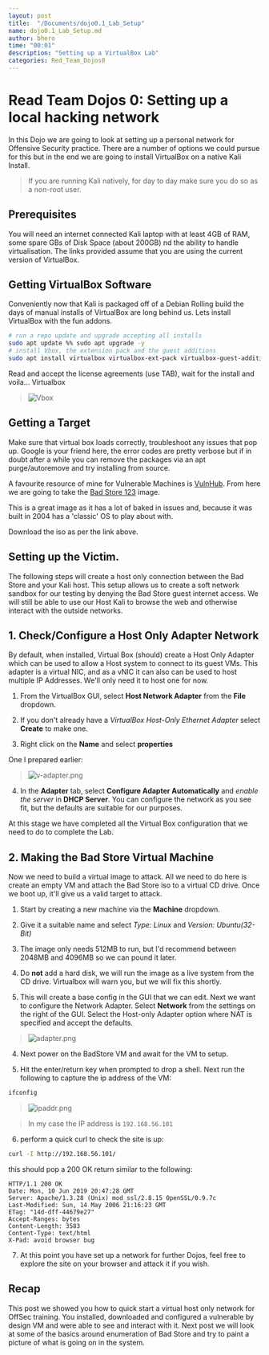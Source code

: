 ```yaml
---
layout: post
title:  "/Documents/dojo0.1_Lab_Setup"
name: dojo0.1_Lab_Setup.md
author: bhero
time: "00:01"
description: "Setting up a VirtualBox Lab"
categories: Red_Team_Dojos0
---
```


# Read Team Dojos 0: Setting up a local hacking network

In this Dojo we are going to look at setting up a personal network for Offensive Security practice.
There are a number of options we could pursue for this but in the end we are going to install VirtualBox on a native Kali Install.

> If you are running Kali natively, for day to day make sure you do so as a non-root user.

## Prerequisites

You will need an internet connected Kali laptop with at least 4GB of RAM, some spare GBs of Disk Space (about 200GB) nd the ability to handle virtualisation. The links provided assume that you are using the current version of VirtualBox.


## Getting VirtualBox Software

Conveniently now that Kali is packaged off of a Debian Rolling build the days of manual installs of VirtualBox are long behind us. Lets install VirtualBox with the fun addons.

``` bash
# run a repo update and upgrade accepting all installs
sudo apt update %% sudo apt upgrade -y
# install Vbox, the extension pack and the guest additions
sudo apt install virtualbox virtualbox-ext-pack virtualbox-guest-additions-iso -y

```
Read and accept the license agreements (use TAB), wait for the install and voila... Virtualbox

> ![Vbox](/assets/images/Lab-Setup/vbox.jpg)

## Getting a Target

Make sure that virtual box loads correctly, troubleshoot any issues that pop up.
Google is your friend here, the error codes are pretty verbose but if in doubt after a while you can remove the packages via an apt purge/autoremove and try installing from source.

A favourite resource of mine for Vulnerable Machines is [VulnHub](https://www.vulnhub.com/). From here we are going to take the [Bad Store 123](https://www.vulnhub.com/entry/badstore-123,41/) image.

This is a great image as it has a lot of baked in issues and, because it was built in 2004 has a 'classic' OS to play about with.

Download the iso as per the link above.

## Setting up the Victim.
The following steps will create a host only connection between the Bad Store and your Kali host.
This setup allows us to create a soft network sandbox for our testing by denying the Bad Store guest internet access. We will still be able to use our Host Kali to browse the web and otherwise interact with the outside networks. 

## 1. Check/Configure a Host Only Adapter Network

By default, when installed, Virtual Box (should) create a Host Only Adapter which can be used to allow a Host system to connect to its guest VMs. This adapter is a virtual NIC, and as a vNIC it can also can be used to host multiple IP Addresses. We'll only need it to host one for now.

1. From the VirtualBox GUI, select __Host Network Adapter__ from the __File__ dropdown.

2. If you don't already have a _VirtualBox Host-Only Ethernet Adapter_ select __Create__ to make one.

3. Right click on the __Name__ and select __properties__

One I prepared earlier:
> ![v-adapter.png](/assets/images/Lab-Setup/host_only.png)

4. In the __Adapter__ tab, select __Configure Adapter Automatically__ and _enable the server_ in __DHCP Server__. You can configure the network as you see fit, but the defaults are suitable for our purposes.

At this stage we have completed all the Virtual Box configuration that we need to do to complete the Lab.

## 2. Making the Bad Store Virtual Machine

Now we need to build a virtual image to attack. All we need to do here is create an empty VM and attach the Bad Store iso to a virtual CD drive. Once we boot up, it'll give us a valid target to attack.

1. Start by creating a new machine via the __Machine__ dropdown.

2. Give it a suitable name and select _Type: Linux_ and _Version: Ubuntu(32-Bit)_

1. The image only needs 512MB to run, but I'd recommend between 2048MB and 4096MB so we can pound it later.

2. Do __not__ add a hard disk, we will run the image as a live system from the CD drive. Virtualbox will warn you, but we will fix this shortly.

3. This will create a base config in the GUI that we can edit. Next we want to configure the Network Adapter. Select __Network__ from the settings on the right of the GUI. Select the Host-only Adapter option where NAT is specified and accept the defaults.

> ![adapter.png](/assets/images/Lab-Setup/adapter.png)

4. Next power on the BadStore VM and await for the VM to setup.

5. Hit the enter/return key when prompted to drop a shell. Next run the following to capture the ip address of the VM:

``` bash
ifconfig
```

> ![ipaddr.png](/assets/images/Lab-Setup/ipaddr.png)

> In my case the IP address is ```192.168.56.101```

6. perform a quick curl to check the site is up:

```bash
curl -I http://192.168.56.101/
```

this should  pop a 200 OK return similar to the following:

```
HTTP/1.1 200 OK
Date: Mon, 10 Jun 2019 20:47:28 GMT
Server: Apache/1.3.28 (Unix) mod_ssl/2.8.15 OpenSSL/0.9.7c
Last-Modified: Sun, 14 May 2006 21:16:23 GMT
ETag: "14d-dff-44679e27"
Accept-Ranges: bytes
Content-Length: 3583
Content-Type: text/html
X-Pad: avoid browser bug
```

7. At this point you have set up a network for further Dojos, feel free to explore the site on your browser and attack it if you wish.

## Recap

This post we showed you how to quick start a virtual host only network for OffSec training.
You installed, downloaded and configured a vulnerable by design VM and were able to see and interact with it. Next post we will look at some of the basics around enumeration of Bad Store and try to paint a picture of what is going on in the system.


